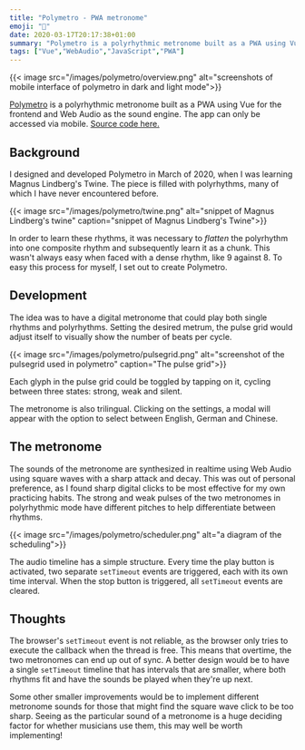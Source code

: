 ```yaml
---
title: "Polymetro - PWA metronome"
emoji: "🥁"
date: 2020-03-17T20:17:38+01:00
summary: "Polymetro is a polyrhythmic metronome built as a PWA using Vue for the frontend and Web Audio as the sound engine."
tags: ["Vue","WebAudio","JavaScript","PWA"]
---
```


{{< image 
src="/images/polymetro/overview.png"
alt="screenshots of mobile interface of polymetro in dark and light mode">}}

[Polymetro](https://polymetro.netlify.app) is a polyrhythmic metronome built as
a PWA using Vue for the frontend and Web Audio as the sound engine. The app can
only be accessed via mobile. [Source code here.](https://github.com/somecho/polymetro-2)

## Background

I designed and developed Polymetro in March of 2020, when I was learning Magnus
Lindberg's Twine. The piece is filled with polyrhythms, many of which I have
never encountered before.

{{< image 
src="/images/polymetro/twine.png"
alt="snippet of Magnus Lindberg's twine"
caption="snippet of Magnus Lindberg's Twine">}}

In order to learn these rhythms, it was necessary to *flatten* the polyrhythm
into one composite rhythm and subsequently learn it as a chunk. This wasn't
always easy when faced with a dense rhythm, like 9 against 8. To easy this
process for myself, I set out to create Polymetro.

## Development

The idea was to have a digital metronome that could play both single rhythms and
polyrhythms. Setting the desired metrum, the pulse grid would adjust itself to
visually show the number of beats per cycle.

{{< image 
src="/images/polymetro/pulsegrid.png" 
alt="screenshot of the pulsegrid used in polymetro"
caption="The pulse grid">}}

Each glyph in the pulse grid could be toggled by tapping on it, cycling between
three states: strong, weak and silent. 

The metronome is also trilingual. Clicking on the settings, a modal will appear
with the option to select between English, German and Chinese.

## The metronome

The sounds of the metronome are synthesized in realtime using Web Audio using
square waves with a sharp attack and decay. This was out of personal preference,
as I found sharp digital clicks to be most effective for my own practicing
habits. The strong and weak pulses of the two metronomes in polyrhythmic mode
have different pitches to help differentiate between rhythms.

{{< image 
src="/images/polymetro/scheduler.png"
alt="a diagram of the scheduling">}}

The audio timeline has a simple structure. Every time the play button is
activated, two separate `setTimeout` events are triggered, each with its own
time interval. When the stop button is triggered, all `setTimeout` events are cleared.

## Thoughts

The browser's `setTimeout` event is not reliable, as the browser only tries to
execute the callback when the thread is free. This means that overtime, the two
metronomes can end up out of sync. A better design would be to have a single
`setTimeout` timeline that has intervals that are smaller, where both rhythms
fit and have the sounds be played when they're up next. 

Some other smaller improvements would be to implement different metronome sounds
for those that might find the square wave click to be too sharp. Seeing as the
particular sound of a metronome is a huge deciding factor for whether musicians
use them, this may well be worth implementing!


